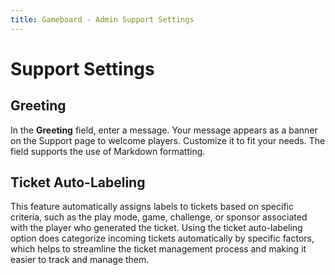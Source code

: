 ```yaml
---
title: Gameboard - Admin Support Settings
---
```


# Support Settings

## Greeting

In the **Greeting** field, enter a message. Your message appears as a banner on the Support page to welcome players. Customize it to fit your needs. The field supports the use of Markdown formatting.

## Ticket Auto-Labeling

This feature automatically assigns labels to tickets based on specific criteria, such as the play mode, game, challenge, or sponsor associated with the player who generated the ticket. Using the ticket auto-labeling option does categorize incoming tickets automatically by specific factors, which helps to streamline the ticket management process and making it easier to track and manage them.
